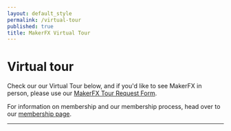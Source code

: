 ```yaml
---
layout: default_style
permalink: /virtual-tour
published: true
title: MakerFX Virtual Tour
---
```


# Virtual tour

Check our our Virtual Tour below, and if you'd like to see MakerFX in person, please use our [MakerFX Tour Request Form](https://docs.google.com/forms/d/1U8uiXRiRIgfvGdbWRuPGpC7fesKbk-E2r4KQKmv59UQ/edit).


For information on membership and our membership process, head over to our [membership page](/membership).

---

<p align="center">
  <script src="https://static.kuula.io/embed.js" data-kuula="https://kuula.co/share/collection/7Pmh5?fs=1&amp;vr=1&amp;sd=1&amp;initload=0&amp;thumbs=1&amp;info=0&amp;logo=bWVkaWEvNDYyOS81ZjM1LWU1MGEtZWJlYi1jMTM5LnBuZw==" data-width="500px" data-height="500px">
  </script>
</p>
